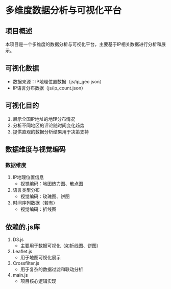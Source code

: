 # 多维度数据分析与可视化平台

## 项目概述
本项目是一个多维度的数据分析与可视化平台，主要基于IP相关数据进行分析和展示。

## 可视化数据
- 数据来源：IP地理位置数据（js/ip_geo.json）
- IP语言分布数据（js/ip_count.json）

## 可视化目的
1. 展示全国IP地址的地理分布情况
2. 分析不同地区的评论随时间变化趋势
3. 提供直观的数据分析结果用于决策支持

## 数据维度与视觉编码
### 数据维度
1. IP地理位置信息
   - 视觉编码：地图热力图、散点图
2. 语言类型分布
   - 视觉编码：玫瑰图、饼图
3. 时间序列数据（若有）
   - 视觉编码：折线图


## 依赖的.js库
1. D3.js
   - 主要用于数据可视化（如折线图、饼图）
2. Leaflet.js
   - 用于地图可视化展示
3. Crossfilter.js
   - 用于复杂的数据过滤和联动分析
4. main.js
   - 项目核心逻辑实现


